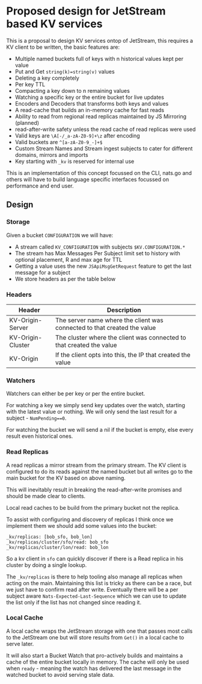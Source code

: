 # Proposed design for JetStream based KV services

This is a proposal to design KV services ontop of JetStream, this requires a KV client to be written, the basic
features are:

 * Multiple named buckets full of keys with n historical values kept per value
 * Put and Get `string(k)=string(v)` values
 * Deleting a key completely
 * Per key TTL
 * Compacting a key down to n remaining values
 * Watching a specific key or the entire bucket for live updates
 * Encoders and Decoders that transforms both keys and values
 * A read-cache that builds an in-memory cache for fast reads
 * Ability to read from regional read replicas maintained by JS Mirroring (planned)
 * read-after-write safety unless the read cache of read replicas were used
 * Valid keys are `\A[-/_a-zA-Z0-9]+\z` after encoding
 * Valid buckets are `^[a-zA-Z0-9_-]+$`
 * Custom Stream Names and Stream ingest subjects to cater for different domains, mirrors and imports 
 * Key starting with `_kv` is reserved for internal use

This is an implementation of this concept focussed on the CLI, nats.go and others will have to build language
specific interfaces focussed on performance and end user.

## Design

### Storage

Given a bucket `CONFIGURATION` we will have:

 * A stream called `KV_CONFIGURATION` with subjects `$KV.CONFIGURATION.*`
 * The stream has Max Messages Per Subject limit set to history with optional placement, R and max age for TTL
 * Getting a value uses the new `JSApiMsgGetRequest` feature to get the last message for a subject
 * We store headers as per the table below

### Headers

|Header|Description|
|------|-----------|
|KV-Origin-Server|The server name where the client was connected to that created the value|
|KV-Origin-Cluster|The cluster where the client was connected to that created the value|
|KV-Origin|If the client opts into this, the IP that created the value|

### Watchers

Watchers can either be per key or per the entire bucket.

For watching a key we simply send key updates over the watch, starting with the latest value or nothing. We will only 
send the last result for a subject - `NumPending==0`.

For watching the bucket we will send a nil if the bucket is empty, else every result even historical ones.

### Read Replicas

A read replicas a mirror stream from the primary stream.  The KV client is configured to do its reads against the 
named bucket but all writes go to the main bucket for the KV based on above naming.

This will inevitably result in breaking the read-after-write promises and should be made clear to clients.

Local read caches to be build from the primary bucket not the replica. 

To assist with configuring and discovery of replicas I think once we implement them we should add some values
into the bucket:

```
_kv/replicas: [bob_sfo, bob_lon]
_kv/replicas/cluster/sfo/read: bob_sfo
_kv/replicas/cluster/lon/read: bob_lon
```

So a kv client in `sfo` can quickly discover if there is a Read replica in his cluster by doing a single lookup.

The `_kv/replicas` is there to help tooling also manage all replicas when acting on the main. Maintaining this list
is tricky as there can be a race, but we just have to confirm read after write.  Eventually there will be a per subject
aware `Nats-Expected-Last-Sequence` which we can use to update the list only if the list has not changed since reading it.

### Local Cache

A local cache wraps the JetStream storage with one that passes most calls to the JetStream one but will store results
from `Get()` in a local cache to serve later.

It will also start a Bucket Watch that pro-actively builds and maintains a cache of the entire bucket locally in memory.
The cache will only be used when `ready` - meaning the watch has delivered the last message in the watched bucket to 
avoid serving stale data.

